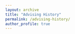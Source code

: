 ```yaml
---
layout: archive
title: "Advising History"
permalink: /advising-history/
author_profile: true
---
```

